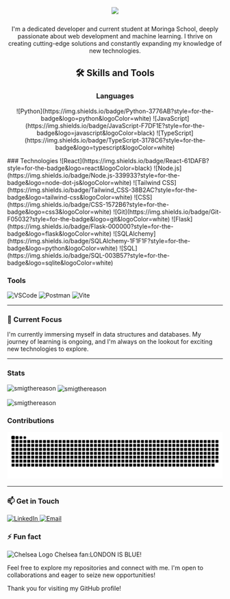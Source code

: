 <h1 align="center">
  <img src="https://readme-typing-svg.demolab.com?font=Poppins&weight=600&size=30&pause=1000&center=true&vCenter=true&width=435&lines=Hi+There+%F0%9F%91%8B;I'm+Victor+Maina!+%F0%9F%98%84"/>
</h1>

<p align="center">I'm a dedicated developer and current student at Moringa School, deeply passionate about web development and machine learning. I thrive on creating cutting-edge solutions and constantly expanding my knowledge of new technologies.
</p>

<h2 align="center">
  🛠️ Skills and Tools
</h2> 
  
<h3 align="center">Languages</h3> 
<p align="center">
![Python](https://img.shields.io/badge/Python-3776AB?style=for-the-badge&logo=python&logoColor=white)
![JavaScript](https://img.shields.io/badge/JavaScript-F7DF1E?style=for-the-badge&logo=javascript&logoColor=black)
![TypeScript](https://img.shields.io/badge/TypeScript-3178C6?style=for-the-badge&logo=typescript&logoColor=white)
</p>
### Technologies
![React](https://img.shields.io/badge/React-61DAFB?style=for-the-badge&logo=react&logoColor=black)
![Node.js](https://img.shields.io/badge/Node.js-339933?style=for-the-badge&logo=node-dot-js&logoColor=white)
![Tailwind CSS](https://img.shields.io/badge/Tailwind_CSS-38B2AC?style=for-the-badge&logo=tailwind-css&logoColor=white)
![CSS](https://img.shields.io/badge/CSS-1572B6?style=for-the-badge&logo=css3&logoColor=white)
![Git](https://img.shields.io/badge/Git-F05032?style=for-the-badge&logo=git&logoColor=white)
![Flask](https://img.shields.io/badge/Flask-000000?style=for-the-badge&logo=flask&logoColor=white)
![SQLAlchemy](https://img.shields.io/badge/SQLAlchemy-1F1F1F?style=for-the-badge&logo=python&logoColor=white)
![SQL](https://img.shields.io/badge/SQL-003B57?style=for-the-badge&logo=sqlite&logoColor=white)

### Tools
![VSCode](https://img.shields.io/badge/VSCode-0078D4?style=for-the-badge&logo=visual-studio-code&logoColor=white)
![Postman](https://img.shields.io/badge/Postman-FF6C37?style=for-the-badge&logo=postman&logoColor=white)
![Vite](https://img.shields.io/badge/Vite-646CFF?style=for-the-badge&logo=vite&logoColor=white)

</div>

---

### 🌱 Current Focus
I'm currently immersing myself in data structures and databases. My journey of learning is ongoing, and I'm always on the lookout for exciting new technologies to explore.

---
<h3 align="left">Stats</h3>
<p><img align="left" src="https://github-readme-stats.vercel.app/api/top-langs?username=smigthereason&show_icons=true&locale=en&count_private=true&layout=compact&theme=react&border_radius=10&size_weight=0.5&count_weight=0.5" alt="smigthereason" /></p>

<p>&nbsp;<img align="center" src="https://github-readme-stats.vercel.app/api?username=smigthereason&locale=en&count_private=true&show_icons=true&theme=react&rank_icon=github&border_radius=10" alt="smigthereason" /></p>

<p><img align="center" src="https://github-readme-streak-stats.herokuapp.com/?user=smigthereason&count_private=true&theme=react&border_radius=10"" alt="smigthereason" /></p>

<h3 align="left">Contributions</h3>
<picture>
  <source
    media="(prefers-color-scheme: dark)"
    srcset="https://github.com/smigthereason/smigthereason/blob/output/github-contribution-grid-snake-dark.svg"
  />
  <source
    media="(prefers-color-scheme: light)"
    srcset="https://github.com/smigthereason/smigthereason/blob/output/github-contribution-grid-snake.svg"
  />
  <img
    alt="github contribution grid snake animation"
    src="https://raw.githubusercontent.com/platane/snk/output/github-contribution-grid-snake.svg"
  />
</picture>

---
### 📫 Get in Touch
<div>
  <a href="https://www.linkedin.com/in/victor-maina-smg/">
    <img src="https://img.shields.io/badge/LinkedIn-Victor%20Maina-blue?style=for-the-badge&logo=linkedin&logoColor=white" alt="LinkedIn">
  </a>
  <a href="mailto:victor.dmaina@gmail.com">
    <img src="https://img.shields.io/badge/Email-victor.dmaina%40gmail.com-red?style=for-the-badge&logo=gmail&logoColor=white" alt="Email">
  </a>
</div>


### ⚡ Fun fact
<img src="https://i.pinimg.com/736x/ea/83/eb/ea83eb30328cdd78d85195ca3eda8b07.jpg" alt="Chelsea Logo" width="40" height="40"/> Chelsea fan:LONDON IS BLUE!


Feel free to explore my repositories and connect with me. I'm open to collaborations and eager to seize new opportunities!

Thank you for visiting my GitHub profile!


